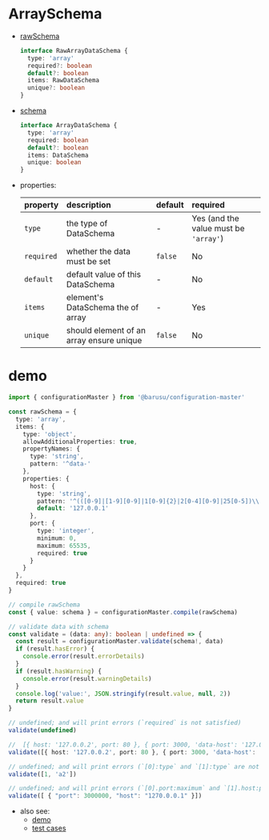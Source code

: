 # ArraySchema
  * [rawSchema][]
    ```typescript
    interface RawArrayDataSchema {
      type: 'array'
      required?: boolean
      default?: boolean
      items: RawDataSchema
      unique?: boolean
    }
    ```

  * [schema][]
    ```typescript
    interface ArrayDataSchema {
      type: 'array'
      required: boolean
      default?: boolean
      items: DataSchema
      unique: boolean
    }
    ```

  * properties:

     property   | description                               | default | required
    :-----------|:------------------------------------------|:--------|:---------------------------------------
     `type`     | the type of DataSchema                    | -       | Yes (and the value must be `'array'`)
     `required` | whether the data must be set              | `false` | No
     `default`  | default value of this DataSchema          | -       | No
     `items`    | element's DataSchema the of array         | -       | Yes
     `unique`   | should element of an array ensure unique  | `false` | No


# demo

  ```typescript
  import { configurationMaster } from '@barusu/configuration-master'

  const rawSchema = {
    type: 'array',
    items: {
      type: 'object',
      allowAdditionalProperties: true,
      propertyNames: {
        type: 'string',
        pattern: '^data-'
      },
      properties: {
        host: {
          type: 'string',
          pattern: '^(([0-9]|[1-9][0-9]|1[0-9]{2}|2[0-4][0-9]|25[0-5])\\.){3}([0-9]|[1-9][0-9]|1[0-9]{2}|2[0-4][0-9]|25[0-5])$',
          default: '127.0.0.1'
        },
        port: {
          type: 'integer',
          minimum: 0,
          maximum: 65535,
          required: true
        }
      }
    },
    required: true
  }

  // compile rawSchema
  const { value: schema } = configurationMaster.compile(rawSchema)

  // validate data with schema
  const validate = (data: any): boolean | undefined => {
    const result = configurationMaster.validate(schema!, data)
    if (result.hasError) {
      console.error(result.errorDetails)
    }
    if (result.hasWarning) {
      console.error(result.warningDetails)
    }
    console.log('value:', JSON.stringify(result.value, null, 2))
    return result.value
  }

  // undefined; and will print errors (`required` is not satisfied)
  validate(undefined)

  //  [{ host: '127.0.0.2', port: 80 }, { port: 3000, 'data-host': '127.0.0.1', host: '127.0.0.1' }]
  validate([{ host: '127.0.0.2', port: 80 }, { port: 3000, 'data-host': '127.0.0.1' }])

  // undefined; and will print errors (`[0]:type` and `[1]:type` are not satisfied)
  validate([1, 'a2'])

  // undefined; and will print errors (`[0].port:maximum` and `[1].host:pattern` are not satisfied)
  validate([ { "port": 3000000, "host": "1270.0.0.1" }])
  ```

* also see:
  - [demo][]
  - [test cases][test-cases]


[rawSchema]: ../../src/schema/array.ts#RawArrayDataSchema
[schema]: ../../src/schema/array.ts#ArrayDataSchema
[demo]: ../../demo/array
[test-cases]: ../../test/cases/data-schema/base-schema/array
